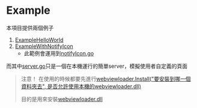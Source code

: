 # Example

本項目提供兩個例子

1. [ExampleHelloWorld](https://github.com/CarsonSlovoka/go-webview2/blob/26f92e09b0347b6452f5ef9f986d17badc289d53/examples/helloWorld/main.go#L53-L67)
2. [ExampleWithNotifyIcon](https://github.com/CarsonSlovoka/go-webview2/blob/26f92e09b0347b6452f5ef9f986d17badc289d53/examples/helloWorld/main.go#L69-L194)
   - 此範例會運用到[notifyIcon.go](./notifyicon.go)

而其中[server.go](./server.go)只是一個在本機運行的簡單server，模擬使用者自定義的頁面

> 注意！ 在使用的時候都要先進行[webviewloader.Install("要安裝到哪一個資料夾去", 是否允許使用本機的webviewloader.dll)](https://github.com/CarsonSlovoka/go-webview2/blob/26f92e09b0347b6452f5ef9f986d17badc289d53/examples/helloWorld/main.go#L25-L27)
>
> 目的是用來安裝[webviewloader.dll](../../v1/webviewloader/sdk/)
